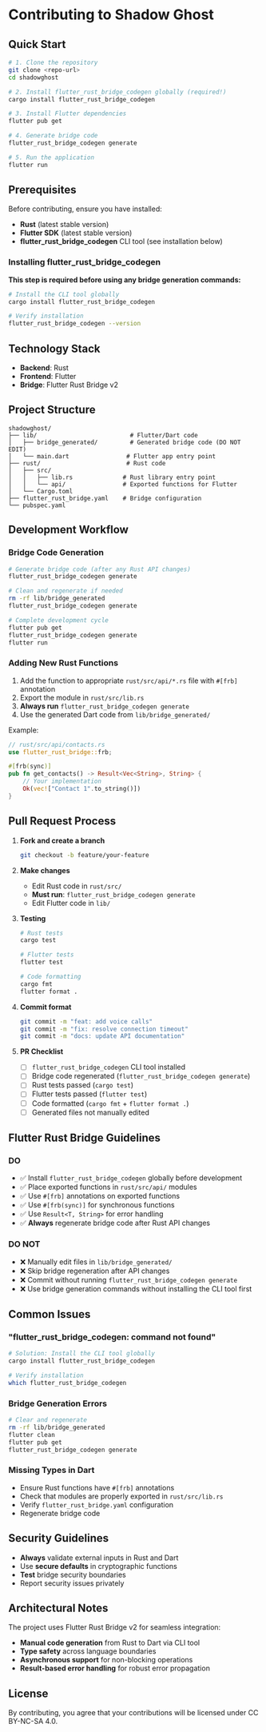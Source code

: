 # Contributing to Shadow Ghost

## Quick Start

```bash
# 1. Clone the repository
git clone <repo-url>
cd shadowghost

# 2. Install flutter_rust_bridge_codegen globally (required!)
cargo install flutter_rust_bridge_codegen

# 3. Install Flutter dependencies
flutter pub get

# 4. Generate bridge code
flutter_rust_bridge_codegen generate

# 5. Run the application
flutter run
```

## Prerequisites

Before contributing, ensure you have installed:

- **Rust** (latest stable version)
- **Flutter SDK** (latest stable version)
- **flutter_rust_bridge_codegen** CLI tool (see installation below)

### Installing flutter_rust_bridge_codegen

**This step is required before using any bridge generation commands:**

```bash
# Install the CLI tool globally
cargo install flutter_rust_bridge_codegen

# Verify installation
flutter_rust_bridge_codegen --version
```

## Technology Stack

- **Backend**: Rust
- **Frontend**: Flutter
- **Bridge**: Flutter Rust Bridge v2

## Project Structure

```
shadowghost/
├── lib/                          # Flutter/Dart code
│   ├── bridge_generated/         # Generated bridge code (DO NOT EDIT)
│   └── main.dart                # Flutter app entry point
├── rust/                        # Rust code
│   ├── src/
│   │   ├── lib.rs              # Rust library entry point
│   │   └── api/                # Exported functions for Flutter
│   └── Cargo.toml
├── flutter_rust_bridge.yaml    # Bridge configuration
└── pubspec.yaml
```

## Development Workflow

### Bridge Code Generation

```bash
# Generate bridge code (after any Rust API changes)
flutter_rust_bridge_codegen generate

# Clean and regenerate if needed
rm -rf lib/bridge_generated
flutter_rust_bridge_codegen generate

# Complete development cycle
flutter pub get
flutter_rust_bridge_codegen generate
flutter run
```

### Adding New Rust Functions

1. Add the function to appropriate `rust/src/api/*.rs` file with `#[frb]` annotation
2. Export the module in `rust/src/lib.rs`
3. **Always run** `flutter_rust_bridge_codegen generate`
4. Use the generated Dart code from `lib/bridge_generated/`

Example:

```rust
// rust/src/api/contacts.rs
use flutter_rust_bridge::frb;

#[frb(sync)]
pub fn get_contacts() -> Result<Vec<String>, String> {
    // Your implementation
    Ok(vec!["Contact 1".to_string()])
}
```

## Pull Request Process

1. **Fork and create a branch**

   ```bash
   git checkout -b feature/your-feature
   ```

2. **Make changes**

   - Edit Rust code in `rust/src/`
   - **Must run**: `flutter_rust_bridge_codegen generate`
   - Edit Flutter code in `lib/`

3. **Testing**

   ```bash
   # Rust tests
   cargo test

   # Flutter tests
   flutter test

   # Code formatting
   cargo fmt
   flutter format .
   ```

4. **Commit format**

   ```bash
   git commit -m "feat: add voice calls"
   git commit -m "fix: resolve connection timeout"
   git commit -m "docs: update API documentation"
   ```

5. **PR Checklist**
   - [ ] `flutter_rust_bridge_codegen` CLI tool installed
   - [ ] Bridge code regenerated (`flutter_rust_bridge_codegen generate`)
   - [ ] Rust tests passed (`cargo test`)
   - [ ] Flutter tests passed (`flutter test`)
   - [ ] Code formatted (`cargo fmt` + `flutter format .`)
   - [ ] Generated files not manually edited

## Flutter Rust Bridge Guidelines

### DO

- ✅ Install `flutter_rust_bridge_codegen` globally before development
- ✅ Place exported functions in `rust/src/api/` modules
- ✅ Use `#[frb]` annotations on exported functions
- ✅ Use `#[frb(sync)]` for synchronous functions
- ✅ Use `Result<T, String>` for error handling
- ✅ **Always** regenerate bridge code after Rust API changes

### DO NOT

- ❌ Manually edit files in `lib/bridge_generated/`
- ❌ Skip bridge regeneration after API changes
- ❌ Commit without running `flutter_rust_bridge_codegen generate`
- ❌ Use bridge generation commands without installing the CLI tool first

## Common Issues

### "flutter_rust_bridge_codegen: command not found"

```bash
# Solution: Install the CLI tool globally
cargo install flutter_rust_bridge_codegen

# Verify installation
which flutter_rust_bridge_codegen
```

### Bridge Generation Errors

```bash
# Clear and regenerate
rm -rf lib/bridge_generated
flutter clean
flutter pub get
flutter_rust_bridge_codegen generate
```

### Missing Types in Dart

- Ensure Rust functions have `#[frb]` annotations
- Check that modules are properly exported in `rust/src/lib.rs`
- Verify `flutter_rust_bridge.yaml` configuration
- Regenerate bridge code

## Security Guidelines

- **Always** validate external inputs in Rust and Dart
- Use **secure defaults** in cryptographic functions
- **Test** bridge security boundaries
- Report security issues privately

## Architectural Notes

The project uses Flutter Rust Bridge v2 for seamless integration:

- **Manual code generation** from Rust to Dart via CLI tool
- **Type safety** across language boundaries
- **Asynchronous support** for non-blocking operations
- **Result-based error handling** for robust error propagation

## License

By contributing, you agree that your contributions will be licensed under CC BY-NC-SA 4.0.
